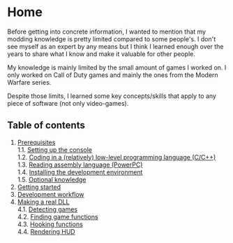 # Home

Before getting into concrete information, I wanted to mention that my modding knowledge is pretty limited compared to some people's. I don't see myself as an expert by any means but I think I learned enough over the years to share what I know and make it valuable for other people.

My knowledge is mainly limited by the small amount of games I worked on. I only worked on Call of Duty games and mainly the ones from the Modern Warfare series.

Despite those limits, I learned some key concepts/skills that apply to any piece of software (not only video-games).

## Table of contents

1. [Prerequisites](Prerequisites/prerequisites.md)<br>
   1.1. [Setting up the console](Prerequisites/console-setup.md)<br>
   1.2. [Coding in a (relatively) low-level programming language (C/C++)](Prerequisites/coding.md)<br>
   1.3. [Reading assembly language (PowerPC)](Prerequisites/assembly.md)<br>
   1.4. [Installing the development environment](Prerequisites/install-env.md)<br>
   1.5. [Optional knowledge](Prerequisites/optional.md)
2. [Getting started](GettingStarted/getting-started.md)
3. [Development workflow](DevelopmentWorkflow/development-workflow.md)
4. [Making a real DLL](DLL/making-dll.md)<br>
   4.1. [Detecting games](DLL/DetectingGames/detecting-games.md)<br>
   4.2. [Finding game functions](DLL/finding-functions.md)<br>
   4.3. [Hooking functions](DLL/HookingFunctions/hooking-functions.md)<br>
   4.4. [Rendering HUD](DLL/RenderingHUD/rendering-hud.md)
